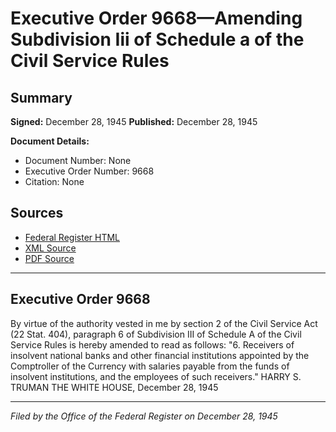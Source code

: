 # Executive Order 9668—Amending Subdivision Iii of Schedule a of the Civil Service Rules

## Summary

**Signed:** December 28, 1945
**Published:** December 28, 1945

**Document Details:**
- Document Number: None
- Executive Order Number: 9668
- Citation: None

## Sources
- [Federal Register HTML](https://www.presidency.ucsb.edu/documents/executive-order-9668-amending-subdivision-iii-schedule-the-civil-service-rules)
- [XML Source](None)
- [PDF Source](None)

---

## Executive Order 9668

By virtue of the authority vested in me by section 2 of the Civil Service Act (22 Stat. 404), paragraph 6 of Subdivision III of Schedule A of the Civil Service Rules is hereby amended to read as follows:
"6. Receivers of insolvent national banks and other financial institutions appointed by the Comptroller of the Currency with salaries payable from the funds of insolvent institutions, and the employees of such receivers."
HARRY S. TRUMAN
THE WHITE HOUSE,
December 28, 1945

---

*Filed by the Office of the Federal Register on December 28, 1945*
